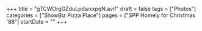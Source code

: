 +++
title = "gTCWOrgGZduLpdwxxpqN.avif"
draft = false
tags = ["Photos"]
categories = ["ShowBiz Pizza Place"]
pages = ["SPP Homely for Christmas '88"]
startDate = ""
+++
